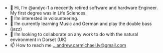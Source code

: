 - 👋 Hi, I’m @andyc-1 a reecently retired software and hardware Engineer. My first degree was in Life Sciences.
- 👀 I’m interested in volounteering.
- 🌱 I’m currently learning Music and German and play the double bass (jazz)
- 💞️ I’m looking to collaborate on any work to do with the natural environment in Dorset (UK)
- 📫 How to reach me ...andrew.carmichael.ly@gmail.com

<!---
andyc-1/andyc-1 is a ✨ special ✨ repository because its `README.md` (this file) appears on your GitHub profile.
You can click the Preview link to take a look at your changes.
--->
